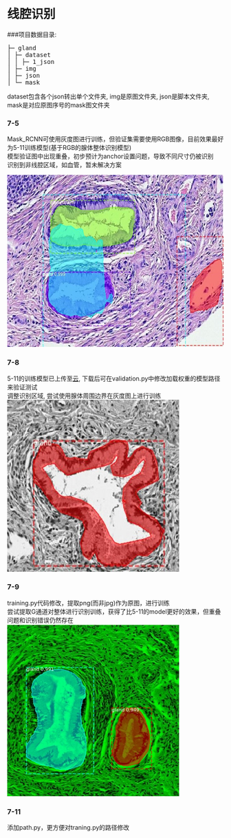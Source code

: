# 线腔识别
###项目数据目录:
<pre>
├─ gland
│ ├─ dataset
│ │ ├─ 1_json
│ ├─ img
│ ├─ json
│ └─ mask
</pre>
dataset包含各个json转出单个文件夹, img是原图文件夹, json是脚本文件夹, mask是对应原图序号的mask图文件夹

### 7-5
Mask_RCNN可使用灰度图进行训练，但验证集需要使用RGB图像，目前效果最好为5-11训练模型(基于RGB的腺体整体识别模型)<br/>
模型验证图中出现重叠，初步预计为anchor设置问题，导致不同尺寸仍被识别<br/>
识别到非线腔区域，如血管，暂未解决方案<br/>
<!-- ![gland](./gland-RGB-whole.jpg) -->
<img src="./gland-RGB-whole.jpg" alt="gland-RGB-whole" title="gland-RGB-whole" width=600 height=400><br/>


### 7-8
5-11的训练模型已上传至<a href=http://dreamdarker.top:8000/d/d72652e7f38f4126b0a3/>云</a>, 下载后可在validation.py中修改加载权重的模型路径来验证测试<br/>
调整识别区域, 尝试使用腺体周围边界在灰度图上进行训练<br/>
<img src="./gland-gray-border.jpg" alt="gland-gray-border" title="gland-gray-border" width=400 height=400>
<br/>

### 7-9
training.py代码修改，提取png(而非jpg)作为原图，进行训练<br/>
尝试提取G通道对整体进行识别训练，获得了比5-11的model更好的效果，但重叠问题和识别错误仍然存在<br/>
<img src="./gland-G-whole.jpg" alt="gland-G-whole" title="gland-G-whole" width=400 height=400>
<br/>

### 7-11
添加path.py，更方便对traning.py的路径修改

